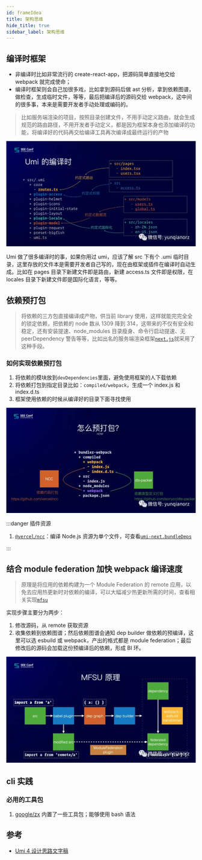```yaml
---
id: frameIdea
title: 架构思维
hide_title: true
sidebar_label: 架构思维
---
```


## 编译时框架

- 非编译时比如非常流行的 create-react-app，把源码简单直接地交给 webpack 就完成使命；
- 编译时框架则会自己加很多戏，比如拿到源码后做 ast 分析，拿到依赖图谱，做检查，生成临时文件，等等，最后把编译后的源码交给 webpack，这中间的很多事，本来是需要开发者手动处理或编码的。

> 比如服务端渲染的项目，按照目录创建文件，不用手动定义路由，就会生成规范的路由路径，不用开发者手动定义，都是因为框架本身也添加编译的功能，将编译好的代码再交给编译工具再次编译成最终运行的产物

![umi-compile-framework](../../../static/img/compile_framework.png)

Umi 做了很多编译时的事，如果你用过 umi，应该了解 src 下有个 .umi 临时目录，这里存放的文件本是需要开发者自己写的，现在由框架或插件在编译时自动生成。比如在 pages 目录下新建文件即是路由，新建 access.ts 文件即是权限，在 locales 目录下新建文件即是国际化语言，等等。

## 依赖预打包

> 将依赖的三方包直接编译成产物，供当前 library 使用，这样就能完完全全的锁定依赖，把依赖的 node 数从 1309 降到 314，这带来的不仅有安全和稳定，还有安装提速、node_modules 目录瘦身、命令行启动提速、无 peerDependency 警告等等，比如出名的服务端渲染框架[`next.js`](https://github.com/vercel/next.js/tree/canary/packages/next/compiled)就采用了这种手段。

### 如何实现依赖预打包

1. 将依赖的模块放到`devDependencies`里面，避免使用框架的人下载依赖
2. 将依赖打包到指定目录比如：`compiled/webpack`，生成一个 index.js 和 index.d.ts
3. 框架使用依赖的时候从编译好的目录下面寻找使用

![pre-compile](../../../static/img/pre_compile.png)

:::danger 插件资源

1. [`@vercel/ncc`](https://github.com/vercel/ncc)：编译 Node.js 资源为单个文件，可查看[`umi-next.bundleDeps`](https://github.com/umijs/umi-next/blob/master/scripts/bundleDeps.ts)

:::

## 结合 module federation 加快 webpack 编译速度

> 原理是将应用的依赖构建为一个 Module Federation 的 remote 应用，以免去应用热更新时对依赖的编译，可以大幅减少热更新所需的时间，查看相关实现[`mfsu`](https://github.com/umijs/umi-next/tree/master/packages/mfsu)

实现步骤主要分为两步：

1. 修改源码，从 remote 获取资源
2. 收集依赖到依赖图谱；然后依赖图谱会通知 dep builder 做依赖的预编译，这里可以选 esbuild 或 webpack，产出的格式都是 module federation；最后修改后的源码会加载这份预编译后的依赖，形成 BI 环。

![super-compile](../../../static/img/super_compile.png)

## cli 实践

### 必用的工具包

1. [google/zx](https://github.com/google/zx) 内置了一些工具包；能够使用 bash 语法

## 参考

- [Umi 4 设计思路文字稿](https://mp.weixin.qq.com/s/FTZ93pScf3gykd39voEpng)
